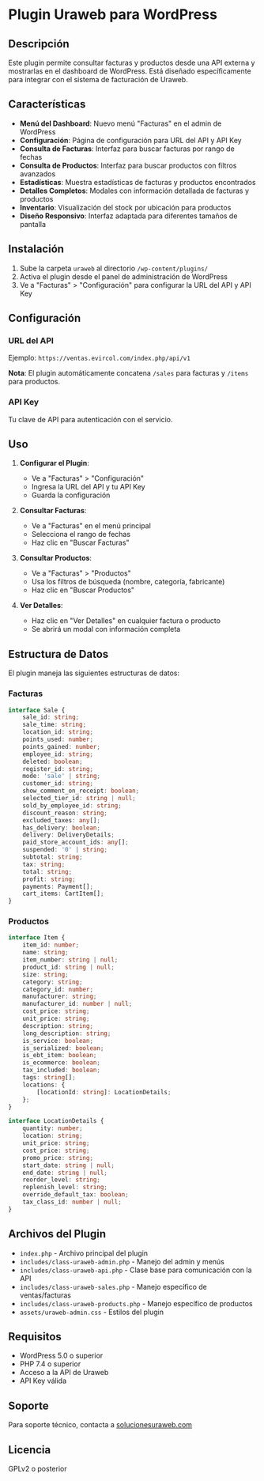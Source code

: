 # Plugin Uraweb para WordPress

## Descripción

Este plugin permite consultar facturas y productos desde una API externa y mostrarlas en el dashboard de WordPress. Está diseñado específicamente para integrar con el sistema de facturación de Uraweb.

## Características

- **Menú del Dashboard**: Nuevo menú "Facturas" en el admin de WordPress
- **Configuración**: Página de configuración para URL del API y API Key
- **Consulta de Facturas**: Interfaz para buscar facturas por rango de fechas
- **Consulta de Productos**: Interfaz para buscar productos con filtros avanzados
- **Estadísticas**: Muestra estadísticas de facturas y productos encontrados
- **Detalles Completos**: Modales con información detallada de facturas y productos
- **Inventario**: Visualización del stock por ubicación para productos
- **Diseño Responsivo**: Interfaz adaptada para diferentes tamaños de pantalla

## Instalación

1. Sube la carpeta `uraweb` al directorio `/wp-content/plugins/`
2. Activa el plugin desde el panel de administración de WordPress
3. Ve a "Facturas" > "Configuración" para configurar la URL del API y API Key

## Configuración

### URL del API
Ejemplo: `https://ventas.evircol.com/index.php/api/v1`

**Nota**: El plugin automáticamente concatena `/sales` para facturas y `/items` para productos.

### API Key
Tu clave de API para autenticación con el servicio.

## Uso

1. **Configurar el Plugin**:
   - Ve a "Facturas" > "Configuración"
   - Ingresa la URL del API y tu API Key
   - Guarda la configuración

2. **Consultar Facturas**:
   - Ve a "Facturas" en el menú principal
   - Selecciona el rango de fechas
   - Haz clic en "Buscar Facturas"

3. **Consultar Productos**:
   - Ve a "Facturas" > "Productos"
   - Usa los filtros de búsqueda (nombre, categoría, fabricante)
   - Haz clic en "Buscar Productos"

4. **Ver Detalles**:
   - Haz clic en "Ver Detalles" en cualquier factura o producto
   - Se abrirá un modal con información completa

## Estructura de Datos

El plugin maneja las siguientes estructuras de datos:

### Facturas

```typescript
interface Sale {
    sale_id: string;
    sale_time: string;
    location_id: string;
    points_used: number;
    points_gained: number;
    employee_id: string;
    deleted: boolean;
    register_id: string;
    mode: 'sale' | string;
    customer_id: string;
    show_comment_on_receipt: boolean;
    selected_tier_id: string | null;
    sold_by_employee_id: string;
    discount_reason: string;
    excluded_taxes: any[];
    has_delivery: boolean;
    delivery: DeliveryDetails;
    paid_store_account_ids: any[];
    suspended: '0' | string;
    subtotal: string;
    tax: string;
    total: string;
    profit: string;
    payments: Payment[];
    cart_items: CartItem[];
}
```

### Productos

```typescript
interface Item {
    item_id: number;
    name: string;
    item_number: string | null;
    product_id: string | null;
    size: string;
    category: string;
    category_id: number;
    manufacturer: string;
    manufacturer_id: number | null;
    cost_price: string;
    unit_price: string;
    description: string;
    long_description: string;
    is_service: boolean;
    is_serialized: boolean;
    is_ebt_item: boolean;
    is_ecommerce: boolean;
    tax_included: boolean;
    tags: string[];
    locations: {
        [locationId: string]: LocationDetails;
    };
}

interface LocationDetails {
    quantity: number;
    location: string;
    unit_price: string;
    cost_price: string;
    promo_price: string;
    start_date: string | null;
    end_date: string | null;
    reorder_level: string;
    replenish_level: string;
    override_default_tax: boolean;
    tax_class_id: number | null;
}
```

## Archivos del Plugin

- `index.php` - Archivo principal del plugin
- `includes/class-uraweb-admin.php` - Manejo del admin y menús
- `includes/class-uraweb-api.php` - Clase base para comunicación con la API
- `includes/class-uraweb-sales.php` - Manejo específico de ventas/facturas
- `includes/class-uraweb-products.php` - Manejo específico de productos
- `assets/uraweb-admin.css` - Estilos del plugin

## Requisitos

- WordPress 5.0 o superior
- PHP 7.4 o superior
- Acceso a la API de Uraweb
- API Key válida

## Soporte

Para soporte técnico, contacta a [solucionesuraweb.com](https://solucionesuraweb.com)

## Licencia

GPLv2 o posterior
